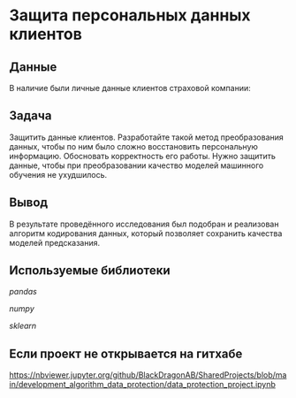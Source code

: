 # Защита персональных данных клиентов

## Данные

В наличие были личные данные клиентов страховой компании:

## Задача

Защитить данные клиентов. Разработайте такой метод преобразования данных, чтобы по ним было сложно восстановить персональную информацию. Обосновать корректность его работы.
Нужно защитить данные, чтобы при преобразовании качество моделей машинного обучения не ухудшилось.

## Вывод

В результате проведённого исследования был подобран и реализован алгоритм кодирования данных, который позволяет сохранить качества моделей предсказания.

## Используемые библиотеки

*pandas*

*numpy*

*sklearn*

## Если проект не открывается на гитхабе 

https://nbviewer.jupyter.org/github/BlackDragonAB/SharedProjects/blob/main/development_algorithm_data_protection/data_protection_project.ipynb
